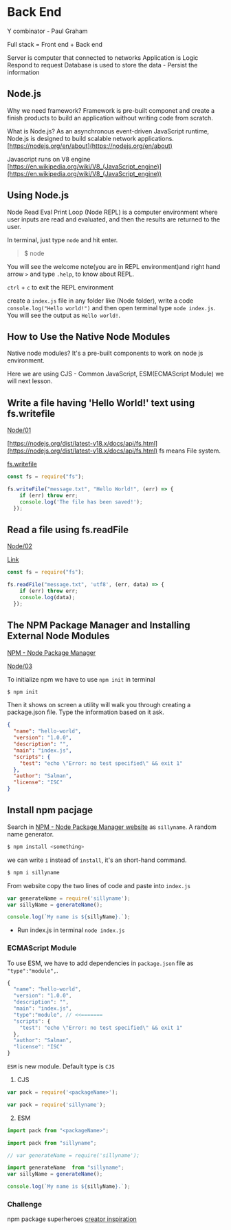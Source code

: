 # Back End

Y combinator - Paul Graham

Full stack = Front end + Back end

Server is computer that connected to networks
Application is Logic Respond to request
Database is used to store the data - Persist the information 


## Node.js

Why we need framework?
Framework is pre-built componet and create a finish products to build an application without writing code from scratch.

What is Node.js?
As an asynchronous event-driven JavaScript runtime, Node.js is designed to build scalable network applications. [https://nodejs.org/en/about](https://nodejs.org/en/about)

Javascript runs on V8 engine [https://en.wikipedia.org/wiki/V8_(JavaScript_engine)](https://en.wikipedia.org/wiki/V8_(JavaScript_engine))


## Using Node.js

Node Read Eval Print Loop (Node REPL) is a computer environment where user inputs are read and evaluated, and then the results are returned to the user.

In terminal, just type `node` and hit enter.

> $ node

You will see the welcome note(you are in REPL environment)and right hand arrow `>` and type `.help`, to know about REPL.

`ctrl` + `c` to exit the REPL environment

create a `index.js` file in any folder like (Node folder), write a code `console.log("Hello world!")` and then open terminal type `node index.js`. You will see the output as `Hello world!`.

## How to Use the Native Node Modules

Native node modules?
It's a pre-built components to work on node js environment.

Here we are using CJS - Common JavaScript, ESM(ECMAScript Module) we will next lesson.

## Write a file having 'Hello World!' text using fs.writefile

[Node/01](./assets/Node/01/index.js)

[https://nodejs.org/dist/latest-v18.x/docs/api/fs.html](https://nodejs.org/dist/latest-v18.x/docs/api/fs.html)
fs means File system.

[fs.writefile](https://nodejs.org/dist/latest-v18.x/docs/api/fs.html#fswritefilefile-data-options-callback)

```js
const fs = require("fs");

fs.writeFile("message.txt", "Hello World!", (err) => {
    if (err) throw err;
    console.log('The file has been saved!');
  });
```

## Read a file using fs.readFile

[Node/02](./assets/Node/02/index.js)

[Link](https://nodejs.org/dist/latest-v18.x/docs/api/fs.html#fsreadfilepath-options-callback)

```js
const fs = require("fs");

fs.readFile("message.txt", 'utf8', (err, data) => {
    if (err) throw err;
    console.log(data);
  });
```

## The NPM Package Manager and Installing External Node Modules

[NPM -  Node Package Manager](https://www.npmjs.com/)

[Node/03](./assets/Node/03/index.js)

To initialize npm we have to use `npm init` in  terminal

```bash
$ npm init
```
Then it shows on screen a utility will walk you through creating a package.json file.
Type the information based on it ask.

```json
{
  "name": "hello-world",
  "version": "1.0.0",
  "description": "",
  "main": "index.js",
  "scripts": {
    "test": "echo \"Error: no test specified\" && exit 1"
  },
  "author": "Salman",
  "license": "ISC"
}
```

## Install npm pacjage 

Search in [NPM -  Node Package Manager website](https://www.npmjs.com/) as `sillyname`. A random name generator.

```bash
$ npm install <something>
```
we can write `i` instead of `install`, it's an short-hand command.

```bash
$ npm i sillyname
```
From website copy the two lines of code and paste into `index.js`

```js
var generateName = require('sillyname');
var sillyName = generateName();

console.log(`My name is ${sillyName}.`);
```

- Run index.js in terminal `node index.js`


### ECMAScript Module

To use ESM, we have to add dependencies in `package.json` file as `"type":"module",`.

```js
{
  "name": "hello-world",
  "version": "1.0.0",
  "description": "",
  "main": "index.js",
  "type":"module", // <<=======
  "scripts": {
    "test": "echo \"Error: no test specified\" && exit 1"
  },
  "author": "Salman",
  "license": "ISC"
}
```

`ESM` is new module. Default type is `CJS`

1. CJS
```js
var pack = require('<packageName>');

var pack = require('sillyname');
```

2. ESM
```js
import pack from "<packageName>";

import pack from "sillyname";
```


```js
// var generateName = require('sillyname');

import generateName  from "sillyname";
var sillyName = generateName();

console.log(`My name is ${sillyName}.`);
```

### Challenge 

npm package superheroes [creator inspiration](https://github.com/sindresorhus)

